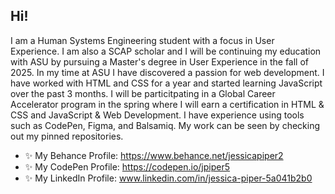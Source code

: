 ## Hi! 
I am a Human Systems Engineering student with a focus in User Experience. I am also a SCAP scholar and I will be continuing my education with ASU by pursuing a Master's degree in User Experience in the fall of 2025. In my time at ASU I have discovered a passion for web development. I have worked with HTML and CSS for a year and started learning JavaScript over the past 3 months. I will be particitpating in a Global Career Accelerator program in the spring where I will earn a certification in HTML & CSS and JavaScript & Web Development. I have experience using tools such as CodePen, Figma, and Balsamiq. My work can be seen by checking out my pinned repositories.
- ✨ My Behance Profile: https://www.behance.net/jessicapiper2
- ✨ My CodePen Profile: https://codepen.io/jpiper5
- ✨ My LinkedIn Profile: www.linkedin.com/in/jessica-piper-5a041b2b0

<!--
**jpiper5/jpiper5** is a ✨ _special_ ✨ repository because its `README.md` (this file) appears on your GitHub profile.

Here are some ideas to get you started:

- 🔭 I’m currently working on ...
- 🌱 I’m currently learning ...
- 👯 I’m looking to collaborate on ...
- 🤔 I’m looking for help with ...
- 💬 Ask me about ...
- 📫 How to reach me: ...
- 😄 Pronouns: ...
- ⚡ Fun fact: ...
-->
